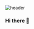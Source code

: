 ![header](https://capsule-render.vercel.app/api?type=slice&color=8181F7&reversal=false&text=DAHYUN%20JUNG&fontColor=6E6E6E&height=400)



### Hi there 👋

<!--
**ekgus9/ekgus9** is a ✨ _special_ ✨ repository because its `README.md` (this file) appears on your GitHub profile.

Here are some ideas to get you started:

- 🔭 I’m currently working on ...
- 🌱 I’m currently learning ...
- 👯 I’m looking to collaborate on ...
- 🤔 I’m looking for help with ...
- 💬 Ask me about ...
- 📫 How to reach me: ...
- 😄 Pronouns: ...
- ⚡ Fun fact: ...
-->
